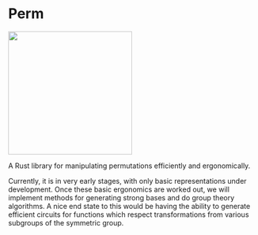 # Perm

<image src="./Flag_of_Perm_Krai.svg" width=250 height=250/>

A Rust library for manipulating permutations efficiently and ergonomically.

Currently, it is in very early stages, with only basic representations under
development. Once these basic ergonomics are worked out, we will implement
methods for generating strong bases and do group theory algorithms. A nice
end state to this would be having the ability to generate efficient circuits
for functions which respect transformations from various subgroups of the
symmetric group.
